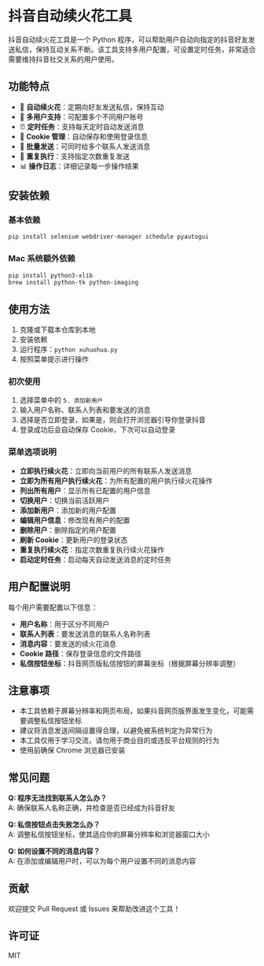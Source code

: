 # 抖音自动续火花工具

抖音自动续火花工具是一个 Python 程序，可以帮助用户自动向指定的抖音好友发送私信，保持互动关系不断。该工具支持多用户配置，可设置定时任务，非常适合需要维持抖音社交关系的用户使用。

## 功能特点

- 🔄 **自动续火花**：定期向好友发送私信，保持互动
- 👥 **多用户支持**：可配置多个不同用户账号
- ⏰ **定时任务**：支持每天定时自动发送消息
- 🍪 **Cookie 管理**：自动保存和使用登录信息
- 📱 **批量发送**：可同时给多个联系人发送消息
- 🔁 **重复执行**：支持指定次数重复发送
- 📊 **操作日志**：详细记录每一步操作结果

## 安装依赖

### 基本依赖

```bash
pip install selenium webdriver-manager schedule pyautogui
```

### Mac 系统额外依赖

```bash
pip install python3-xlib
brew install python-tk python-imaging
```

## 使用方法

1. 克隆或下载本仓库到本地
2. 安装依赖
3. 运行程序：`python xuhuohua.py`
4. 按照菜单提示进行操作

### 初次使用

1. 选择菜单中的 `5. 添加新用户`
2. 输入用户名称、联系人列表和要发送的消息
3. 选择是否立即登录，如果是，则会打开浏览器引导你登录抖音
4. 登录成功后会自动保存 Cookie，下次可以自动登录

### 菜单选项说明

- **立即执行续火花**：立即向当前用户的所有联系人发送消息
- **立即为所有用户执行续火花**：为所有配置的用户执行续火花操作
- **列出所有用户**：显示所有已配置的用户信息
- **切换用户**：切换当前活跃用户
- **添加新用户**：添加新的用户配置
- **编辑用户信息**：修改现有用户的配置
- **删除用户**：删除指定的用户配置
- **刷新 Cookie**：更新用户的登录状态
- **重复执行续火花**：指定次数重复执行续火花操作
- **启动定时任务**：启动每天自动发送消息的定时任务

## 用户配置说明

每个用户需要配置以下信息：

- **用户名称**：用于区分不同用户
- **联系人列表**：要发送消息的联系人名称列表
- **消息内容**：要发送的续火花消息
- **Cookie 路径**：保存登录信息的文件路径
- **私信按钮坐标**：抖音网页版私信按钮的屏幕坐标（根据屏幕分辨率调整）

## 注意事项

- 本工具依赖于屏幕分辨率和网页布局，如果抖音网页版界面发生变化，可能需要调整私信按钮坐标
- 建议将消息发送间隔设置得合理，以避免被系统判定为异常行为
- 本工具仅用于学习交流，请勿用于商业目的或违反平台规则的行为
- 使用前确保 Chrome 浏览器已安装

## 常见问题

**Q: 程序无法找到联系人怎么办？**  
A: 确保联系人名称正确，并检查是否已经成为抖音好友

**Q: 私信按钮点击失败怎么办？**  
A: 调整私信按钮坐标，使其适应你的屏幕分辨率和浏览器窗口大小

**Q: 如何设置不同的消息内容？**  
A: 在添加或编辑用户时，可以为每个用户设置不同的消息内容

## 贡献

欢迎提交 Pull Request 或 Issues 来帮助改进这个工具！

## 许可证

MIT
